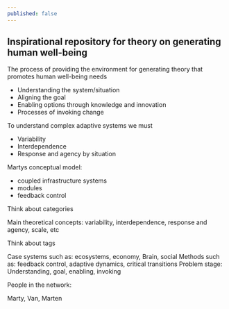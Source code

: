 ```yaml
---
published: false
---
```


## Inspirational repository for theory on generating human well-being

The process of providing the environment for generating theory that promotes human well-being needs

* Understanding the system/situation
* Aligning the goal
* Enabling options through knowledge and innovation
* Processes of invoking change

To understand complex adaptive systems we must

* Variability
* Interdependence
* Response and agency by situation

Martys conceptual model:

* coupled infrastructure systems
* modules
* feedback control

Think about categories

Main theoretical concepts: variability, interdependence, response and agency, scale, etc

Think about tags

Case systems such as: ecosystems, economy, Brain, social
Methods such as: feedback control, adaptive dynamics, critical transitions
Problem stage: Understanding, goal, enabling, invoking

People in the network:

Marty, Van, Marten